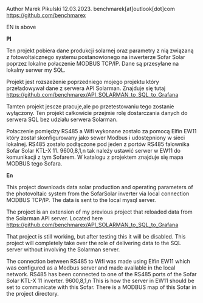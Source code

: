 Author Marek Pikulski 12.03.2023.
benchmarek[at]outlook[dot]com
https://github.com/benchmarex


EN is above

**Pl**

Ten projekt pobiera dane produkcji solarnej oraz parametry z nią związaną z fotowoltaicznego systemu postanowionego na inwerterze Sofar Solar poprzez lokalne połaczenie MODBUS TCP/IP. Dane są przesyłane na lokalny serwer my SQL. 

Projekt jest rozszeżenie poprzedniego mojego projektu który przeładowywał dane z serwera API Solarman. 
Znajduje się tutaj https://github.com/benchmarex/API_SOLARMAN_to_SQL_to_Grafana

Tamten projekt jescze pracuje,ale po przetestowaniu tego zostanie wyłączony. Ten projekt całkowicie przejmie rolę dostarczania danych do serwera SQL bez udziału serwera Solarman. 


Połaczenie pomiędzy RS485 a Wifi wykonane zostało za pomocą Elfin EW11 który został skonfigurowany jako sewer Modbus i udostępniony w sieci lokalnej.
RS485 zostało podłączone pod jeden z  portów RS485 falownika Sofar Solar KTL-X 11. 9600,8,1,n tak należy ustawić serwer w EW11  do komunikacji z tym Sofarem. W katalogu z projektem znajduje się mapa MODBUS tego Sofara. 



**En**

This project downloads data solar production and operating parameters of the photovoltaic system from the
SofarSolar inverter via local connection MODBUS TCP/IP.
The data is sent to the local mysql server.

The project is an extension of my previous project that reloaded data from the Solarman API server.
Located here https://github.com/benchmarex/API_SOLARMAN_to_SQL_to_Grafana

That project is still working, but after testing this it will be disabled. This project will completely take over the role of delivering data to the SQL server without involving the Solarman server.


The connection between RS485 to Wifi was made using Elfin EW11 which was configured as a Modbus server and made available in the local network.
RS485 has been connected to one of the RS485 ports of the Sofar Solar KTL-X 11 inverter. 9600,8,1,n This is how the server in EW11 should be set to communicate with this Sofar. There is a MODBUS map of this Sofar in the project directory.

